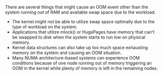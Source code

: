 There are several things that might cause an OOM event other than the system
running out of RAM and available swap space due to the workload. 
* The kernel might not be able to utilize swap space optimally due to the type
  of workload on the system. 
* Applications that utilize mlock() or HugePages have memory that can't be
  swapped to disk when the system starts to run low on physical memory.
* Kernel data structures can also take up too much space exhausting memory on
  the system and causing an OOM situation. 
* Many NUMA architecture–based systems can experience OOM conditions because of
  one node running out of memory triggering an OOM in the kernel while plenty
of memory is left in the remaining nodes.
